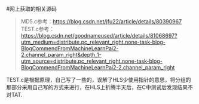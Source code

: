 #网上获取的相关源码

>MD5.c参考：https://blog.csdn.net/jfu22/article/details/80390967
>TEST.c参考：https://blog.csdn.net/goodnameused/article/details/81068697?utm_medium=distribute.pc_relevant_right.none-task-blog-BlogCommendFromMachineLearnPai2-2.channel_param_right&depth_1-utm_source=distribute.pc_relevant_right.none-task-blog-BlogCommendFromMachineLearnPai2-2.channel_param_right

TEST.c是根据原理，自己写了一些的，误解了HLS少使用指针的意思，将分组的那部分采用自己写的方式来进行，在HLS上折腾半天后，在C中测试后发现结果不对TAT.
